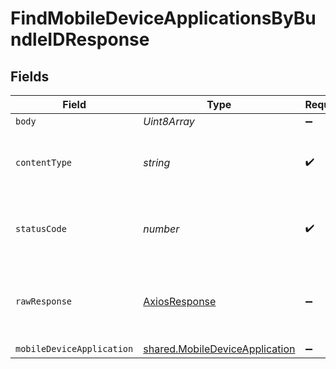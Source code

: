 # FindMobileDeviceApplicationsByBundleIDResponse


## Fields

| Field                                                                                   | Type                                                                                    | Required                                                                                | Description                                                                             |
| --------------------------------------------------------------------------------------- | --------------------------------------------------------------------------------------- | --------------------------------------------------------------------------------------- | --------------------------------------------------------------------------------------- |
| `body`                                                                                  | *Uint8Array*                                                                            | :heavy_minus_sign:                                                                      | N/A                                                                                     |
| `contentType`                                                                           | *string*                                                                                | :heavy_check_mark:                                                                      | HTTP response content type for this operation                                           |
| `statusCode`                                                                            | *number*                                                                                | :heavy_check_mark:                                                                      | HTTP response status code for this operation                                            |
| `rawResponse`                                                                           | [AxiosResponse](https://axios-http.com/docs/res_schema)                                 | :heavy_minus_sign:                                                                      | Raw HTTP response; suitable for custom response parsing                                 |
| `mobileDeviceApplication`                                                               | [shared.MobileDeviceApplication](../../../sdk/models/shared/mobiledeviceapplication.md) | :heavy_minus_sign:                                                                      | OK                                                                                      |
